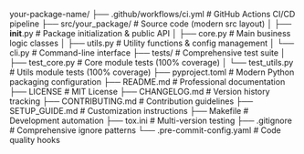 your-package-name/
├── .github/workflows/ci.yml    # GitHub Actions CI/CD pipeline
├── src/your_package/           # Source code (modern src layout)
│   ├── __init__.py            # Package initialization & public API
│   ├── core.py                # Main business logic classes
│   ├── utils.py               # Utility functions & config management
│   └── cli.py                 # Command-line interface
├── tests/                     # Comprehensive test suite
│   ├── test_core.py          # Core module tests (100% coverage)
│   └── test_utils.py         # Utils module tests (100% coverage)
├── pyproject.toml            # Modern Python packaging configuration
├── README.md                 # Professional documentation
├── LICENSE                   # MIT License
├── CHANGELOG.md              # Version history tracking
├── CONTRIBUTING.md           # Contribution guidelines
├── SETUP_GUIDE.md           # Customization instructions
├── Makefile                 # Development automation
├── tox.ini                  # Multi-version testing
├── .gitignore              # Comprehensive ignore patterns
└── .pre-commit-config.yaml # Code quality hooks